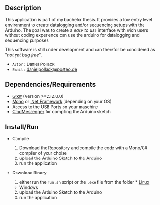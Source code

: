 ## Description
This application is part of my bachelor thesis. It provides a low entry level environment to create datalogging and/or sequencing setups with the Arduino.
The goal was to create a _easy to use_ interface with wich users without coding experience can use the arduino for datalogging and sequencing purposes.

This software is still under development and can therefor be concidered as "_not yet bug free_".

* `Autor:` Daniel Pollack
* `Email:` danielpollack@posteo.de

## Dependencies/Requirements
- [Gtk#](https://github.com/mono/gtk-sharp) (Version >=2.12.0.0)
- [Mono](https://github.com/mono/mono) or [.Net Framework](https://www.microsoft.com/net) (depending on your OS)
- Access to the USB Ports on your maschine
- [CmdMessenger](https://github.com/thijse/Arduino-CmdMessenger) for compiling the Arduino sketch

## Install/Run

* Compile
  1. Download the Repository and compile the code with a Mono/C# compiler of your choise
  2. upload the Arduino Sketch to the Arduino
  3. run the application


* Download Binary
	1. either run the `run.sh` script or the `.exe` file from the folder
	  * [Linux](https://github.com/Onkeliroh/DSA/blob/master/DSA_Linux.zip)
    * [Windows](https://github.com/Onkeliroh/DSA/blob/master/DSA_Windows.zip)
	2. upload the Arduino Sketch to the Arduino
	3. run the application
